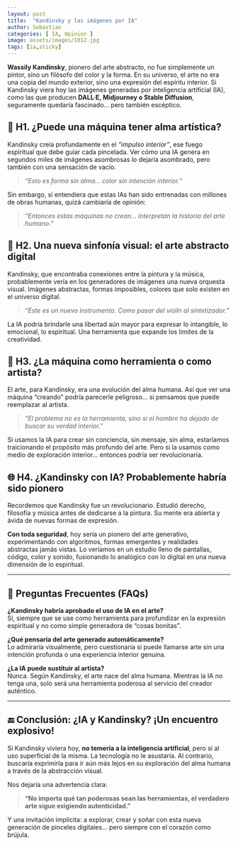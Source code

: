 ```yaml
---
layout: post
title:  "Kandinsky y las imágenes por IA"
author: Sebastian
categories: [ IA, Opinion ]
image: assets/images/1012.jpg
tags: [ia,sticky]
---
```

**Wassily Kandinsky**, pionero del arte abstracto, no fue simplemente un pintor, sino un filósofo del color y la forma. En su universo, el arte no era una copia del mundo exterior, sino una expresión del espíritu interior. Si Kandinsky viera hoy las imágenes generadas por inteligencia artificial (IA), como las que producen **DALL·E, Midjourney o Stable Diffusion**, seguramente quedaría fascinado… pero también escéptico.

## 🧠 H1. ¿Puede una máquina tener alma artística?

Kandinsky creía profundamente en el *“impulso interior”*, ese fuego espiritual que debe guiar cada pincelada. Ver cómo una IA genera en segundos miles de imágenes asombrosas lo dejaría asombrado, pero también con una sensación de vacío.

> *“Esto es forma sin alma… color sin intención interior.”*

Sin embargo, si entendiera que estas IAs han sido entrenadas con millones de obras humanas, quizá cambiaría de opinión:

> *“Entonces estas máquinas no crean… interpretan la historia del arte humano.”*

## 🎨 H2. Una nueva sinfonía visual: el arte abstracto digital

Kandinsky, que encontraba conexiones entre la pintura y la música, probablemente vería en los generadores de imágenes una nueva orquesta visual. Imágenes abstractas, formas imposibles, colores que solo existen en el universo digital.

> *“Este es un nuevo instrumento. Como pasar del violín al sintetizador.”*

La IA podría brindarle una libertad aún mayor para expresar lo intangible, lo emocional, lo espiritual. Una herramienta que expande los límites de la creatividad.

## 🧰 H3. ¿La máquina como herramienta o como artista?

El arte, para Kandinsky, era una evolución del alma humana. Así que ver una máquina “creando” podría parecerle peligroso... si pensamos que puede reemplazar al artista.

> *“El problema no es la herramienta, sino si el hombre ha dejado de buscar su verdad interior.”*

Si usamos la IA para crear sin conciencia, sin mensaje, sin alma, estaríamos traicionando el propósito más profundo del arte. Pero si la usamos como medio de exploración interior… entonces podría ser revolucionaria.

## 🌐 H4. ¿Kandinsky con IA? Probablemente habría sido pionero

Recordemos que Kandinsky fue un revolucionario. Estudió derecho, filosofía y música antes de dedicarse a la pintura. Su mente era abierta y ávida de nuevas formas de expresión.

**Con toda seguridad**, hoy sería un pionero del arte generativo, experimentando con algoritmos, formas emergentes y realidades abstractas jamás vistas. Lo veríamos en un estudio lleno de pantallas, código, color y sonido, fusionando lo analógico con lo digital en una nueva dimensión de lo espiritual.

---

## 💬 Preguntas Frecuentes (FAQs)

**¿Kandinsky habría aprobado el uso de IA en el arte?**  
Sí, siempre que se use como herramienta para profundizar en la expresión espiritual y no como simple generadora de “cosas bonitas”.

**¿Qué pensaría del arte generado automáticamente?**  
Lo admiraría visualmente, pero cuestionaría si puede llamarse arte sin una intención profunda o una experiencia interior genuina.

**¿La IA puede sustituir al artista?**  
Nunca. Según Kandinsky, el arte nace del alma humana. Mientras la IA no tenga una, solo será una herramienta poderosa al servicio del creador auténtico.

---

## 🔚 Conclusión: ¿IA y Kandinsky? ¡Un encuentro explosivo!

Si Kandinsky viviera hoy, **no temería a la inteligencia artificial**, pero sí al uso superficial de la misma. La tecnología no le asustaría. Al contrario, buscaría exprimirla para ir aún más lejos en su exploración del alma humana a través de la abstracción visual.

Nos dejaría una advertencia clara:

> **“No importa qué tan poderosas sean las herramientas, el verdadero arte sigue exigiendo autenticidad.”**

Y una invitación implícita: a explorar, crear y soñar con esta nueva generación de pinceles digitales… pero siempre con el corazón como brújula.

